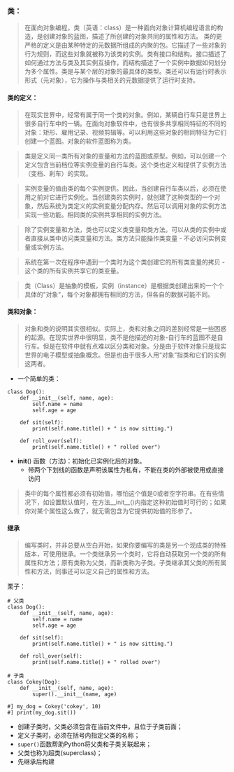 ### 类：
> 在面向对象编程，类（英语：class）是一种面向对象计算机编程语言的构造，是创建对象的蓝图，描述了所创建的对象共同的属性和方法。
> 类的更严格的定义是由某种特定的元数据所组成的内聚的包。它描述了一些对象的行为规则，而这些对象就被称为该类的实例。类有接口和结构。接口描述了如何通过方法与类及其实例互操作，而结构描述了一个实例中数据如何划分为多个属性。类是与某个层的对象的最具体的类型。类还可以有运行时表示形式（元对象），它为操作与类相关的元数据提供了运行时支持。

#### 类的定义：
> 在现实世界中，经常有属于同一个类的对象。例如，某辆自行车只是世界上很多自行车中的一辆。在面向对象软件中，也有很多共享相同特征的不同的对象：矩形、雇用记录、视频剪辑等。可以利用这些对象的相同特征为它们创建一个蓝图。对象的软件蓝图称为类。

> 类是定义同一类所有对象的变量和方法的蓝图或原型。例如，可以创建一个定义包含当前档位等实例变量的自行车类。这个类也定义和提供了实例方法（变档、刹车）的实现。

> 实例变量的值由类的每个实例提供。因此，当创建自行车类以后，必须在使用之前对它进行实例化。当创建类的实例时，就创建了这种类型的一个对象，然后系统为类定义的实例变量分配内存。然后可以调用对象的实例方法实现一些功能。相同类的实例共享相同的实例方法。

> 除了实例变量和方法，类也可以定义类变量和类方法。可以从类的实例中或者直接从类中访问类变量和方法。类方法只能操作类变量 - 不必访问实例变量或实例方法。

> 系统在第一次在程序中遇到一个类时为这个类创建它的所有类变量的拷贝 - 这个类的所有实例共享它的类变量。

> 类（Class）是抽象的模板，实例（instance）是根据类创建出来的一个个具体的"对象"，每个对象都拥有相同的方法，但各自的数据可能不同。

#### 类和对象：
> 对象和类的说明其实很相似。实际上，类和对象之间的差别经常是一些困惑的起源。在现实世界中很明显，类不是他描述的对象-自行车的蓝图不是自行车。但是在软件中就有点难以区分类和对象。分是由于软件对象只是现实世界的电子模型或抽象概念。但是也由于很多人用“对象”指类和它们的实例这两者。

* 一个简单的类：

```
class Dog():
	def __init__(self, name, age):
		self.name = name
		self.age = age

	def sit(self):
		print(self.name.title() + " is now sitting.")

	def roll_over(self):
		print(self.name.title() + " rolled over")
```

* __init__() 函数（方法)：初始化已实例化后的对象。
	* 带两个下划线的函数是声明该属性为私有，不能在类的外部被使用或直接访问

> 类中的每个属性都必须有初始值，哪怕这个值是0或者空字符串。在有些情况下，如设置默认值时，在方法__init__()内指定这种初始值时可行的；如果你对某个属性这么做了，就无需包含为它提供初始值的形参了。

#### 继承
> 编写类时，并非总要从空白开始，如果你要编写的类是另一个现成类的特殊版本，可使用继承。一个类继承另一个类时，它将自动获取另一个类的所有属性和方法；原有类称为父类，而新类称为子类。子类继承其父类的所有属性和方法，同事还可以定义自己的属性和方法。

栗子：
```
# 父类
class Dog():
	def __init__(self, name, age):
		self.name = name
		self.age = age

	def sit(self):
		print(self.name.title() + " is now sitting.")

	def roll_over(self):
		print(self.name.title() + " rolled over")

# 子类
class Cokey(Dog):
	def __init__(self, name, age):
		super().__init__(name, age)

#] my_dog = Cokey('cokey', 10)
#] print(my_dog.sit())
```

* 创建子类时，父类必须包含在当前文件中，且位于子类前面；
* 定义子类时，必须在括号内指定父类的名称；
* `super()`函数帮助Python将父类和子类关联起来；
* 父类也称为超类(superclass)；
* 先继承后构建

